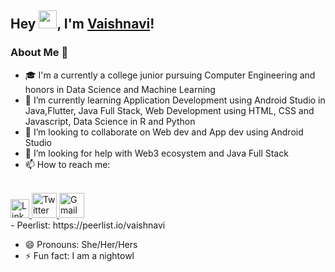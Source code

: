
<!--
**vaishnavi-3969/vaishnavi-3969** is a ✨ _special_ ✨ repository because its `README.md` (this file) appears on your GitHub profile.

Here are some ideas to get you started:

- 🔭 I’m currently working on 
- 🌱 I’m currently learning Application Development using Android Studio in Java, Java Full Stack, Web Development using HTML, CSS and Javascript, Data Science in R and Python
- 👯 I’m looking to collaborate on ...
- 🤔 I’m looking for help with ...
- 💬 Ask me about ...
- 📫 How to reach me: ...
- 😄 Pronouns: ...
- ⚡ Fun fact: ...
-->

<!-- - 🔭 I’m currently working on  -->
<!-- ------------------------------------------------------------------------------------------------ -->
## Hey <img src="https://github.com/TheDudeThatCode/TheDudeThatCode/blob/master/Assets/Hi.gif" width="29">, I'm [Vaishnavi](https://vaishnavi-3969.github.io/portfolio)!

### About Me 🚀
- 🎓 I'm a currently a college junior pursuing Computer Engineering and honors in Data Science and Machine Learning  
- 🌱 I’m currently learning Application Development using Android Studio in Java,Flutter, Java Full Stack, Web Development using HTML, CSS and Javascript, Data Science in R and Python
- 👯 I’m looking to collaborate on Web dev and App dev using Android Studio
- 🤔 I’m looking for help with Web3 ecosystem and Java Full Stack
- 📫 How to reach me:


<br>
<a href="https://www.linkedin.com/in/vaishnavi-kale-111543204/">
  <img src="https://cdn.worldvectorlogo.com/logos/linkedin-icon-2.svg" title="Linkedin" alt="Linkedin Account" width="30"/>
</a>
<a href="https://twitter.com/vaishnavi_k3969">
  <img src="https://cdn.worldvectorlogo.com/logos/twitter-6.svg" title="Twitter" alt="Twitter Account" width="40"/>
</a>
<a href="mailto:mail.vaishnavi.kale3011@gmail.com">
  <img src="https://cdn.worldvectorlogo.com/logos/gmail-icon-2.svg" title="Gmail" alt="Gmail Account" width="40"/>
</a>


<br/>
     -  Peerlist: https://peerlist.io/vaishnavi
     
- 😄 Pronouns: She/Her/Hers
- ⚡ Fun fact: I am a nightowl

<!-- 
## 📈 Stats
<p>
	
  <img width="54%" src="https://github-readme-stats.vercel.app/api?username=vaishnavi-3969&show_icons=true&theme=tokyonight" />
  <img width="45%" src="https://github-readme-stats.vercel.app/api/top-langs?username=vaishnavi-3969&show_icons=true&theme=tokyonight&locale=en&layout=compact" /></br>
</p>
 -->
